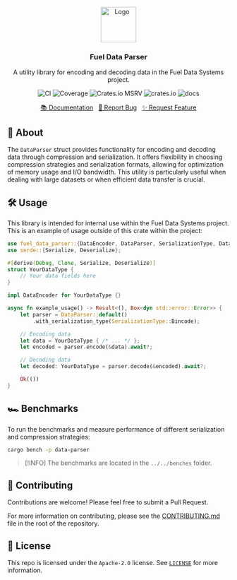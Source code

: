 <br/>
<div align="center">
    <a href="https://github.com/fuellabs/data-systems">
        <img src="https://fuellabs.notion.site/image/https%3A%2F%2Fprod-files-secure.s3.us-west-2.amazonaws.com%2F9ff3607d-8974-46e8-8373-e2c96344d6ff%2F81a0a0d9-f3c7-4ccb-8af5-40ca8a4140f9%2FFUEL_Symbol_Circle_Green_RGB.png?table=block&id=cb8fc88a-4fc3-4f28-a974-9c318a65a2c6&spaceId=9ff3607d-8974-46e8-8373-e2c96344d6ff&width=2000&userId=&cache=v2" alt="Logo" width="80" height="80">
    </a>
    <h3 align="center">Fuel Data Parser</h3>
    <p align="center">
        A utility library for encoding and decoding data in the Fuel Data Systems project.
    </p>
    <p align="center">
        <a href="https://github.com/FuelLabs/data-systems/actions/workflows/ci.yaml" style="text-decoration: none;">
            <img src="https://github.com/FuelLabs/data-systems/actions/workflows/ci.yaml/badge.svg?branch=main" alt="CI">
        </a>
        <a href="https://codecov.io/gh/FuelLabs/data-systems" style="text-decoration: none;">
            <img src="https://codecov.io/gh/FuelLabs/data-systems/graph/badge.svg?token=1zna00scwj" alt="Coverage">
        </a>
        <a href="https://crates.io/crates/fuel-data-parser" style="text-decoration: none;">
            <img alt="Crates.io MSRV" src="https://img.shields.io/crates/msrv/fuel-data-parser">
        </a>
        <a href="https://crates.io/crates/fuel-data-parser" style="text-decoration: none;">
            <img src="https://img.shields.io/crates/v/fuel-data-parser?label=latest" alt="crates.io">
        </a>
        <a href="https://docs.rs/fuel-data-parser/" style="text-decoration: none;">
            <img src="https://docs.rs/fuel-data-parser/badge.svg" alt="docs">
        </a>
    </p>
    <p align="center">
        <a href="https://docs.rs/fuel-data-parser">📚 Documentation</a>
        <span>&nbsp;</span>
        <a href="https://github.com/fuellabs/data-systems/issues/new?labels=bug&template=bug-report---.md">🐛 Report Bug</a>
        <span>&nbsp;</span>
        <a href="https://github.com/fuellabs/data-systems/issues/new?labels=enhancement&template=feature-request---.md">✨ Request Feature</a>
    </p>
</div>

## 📝 About

The `DataParser` struct provides functionality for encoding and decoding data through compression and serialization. It offers flexibility in choosing compression strategies and serialization formats, allowing for optimization of memory usage and I/O bandwidth. This utility is particularly useful when dealing with large datasets or when efficient data transfer is crucial.

## 🛠️ Usage

This library is intended for internal use within the Fuel Data Systems project. This is an example of usage outside of this crate within the project:

```rust
use fuel_data_parser::{DataEncoder, DataParser, SerializationType, DataParserError};
use serde::{Serialize, Deserialize};

#[derive(Debug, Clone, Serialize, Deserialize)]
struct YourDataType {
    // Your data fields here
}

impl DataEncoder for YourDataType {}

async fn example_usage() -> Result<(), Box<dyn std::error::Error>> {
    let parser = DataParser::default()
        .with_serialization_type(SerializationType::Bincode);

    // Encoding data
    let data = YourDataType { /* ... */ };
    let encoded = parser.encode(&data).await?;

    // Decoding data
    let decoded: YourDataType = parser.decode(&encoded).await?;

    Ok(())
}
```

## 🏎️ Benchmarks

To run the benchmarks and measure performance of different serialization and compression strategies:

```sh
cargo bench -p data-parser
```

> [!INFO]
> The benchmarks are located in the `../../benches` folder.

## 🤝 Contributing

Contributions are welcome! Please feel free to submit a Pull Request.

For more information on contributing, please see the [CONTRIBUTING.md](../../CONTRIBUTING.md) file in the root of the repository.

## 📜 License

This repo is licensed under the `Apache-2.0` license. See [`LICENSE`](../../LICENSE) for more information.
